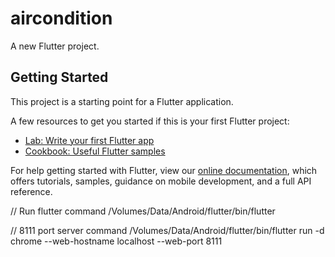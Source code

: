 # aircondition

A new Flutter project.

## Getting Started

This project is a starting point for a Flutter application.

A few resources to get you started if this is your first Flutter project:

- [Lab: Write your first Flutter app](https://flutter.dev/docs/get-started/codelab)
- [Cookbook: Useful Flutter samples](https://flutter.dev/docs/cookbook)

For help getting started with Flutter, view our
[online documentation](https://flutter.dev/docs), which offers tutorials,
samples, guidance on mobile development, and a full API reference.

// Run flutter command
/Volumes/Data/Android/flutter/bin/flutter

// 8111 port server command
/Volumes/Data/Android/flutter/bin/flutter run -d chrome --web-hostname localhost --web-port 8111
